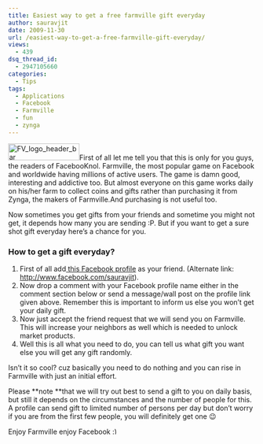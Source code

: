 ```yaml
---
title: Easiest way to get a free farmville gift everyday
author: sauravjit
date: 2009-11-30
url: /easiest-way-to-get-a-free-farmville-gift-everyday/
views:
  - 439
dsq_thread_id:
  - 2947105660
categories:
  - Tips
tags:
  - Applications
  - Facebook
  - Farmville
  - fun
  - zynga
---
```

<p style="text-align: left">
  <img class="size-full  aligncenter wp-image-54229" src="http://cdn.devilsworkshop.org/files/2009/11/FV_logo_header_bar.png" alt="FV_logo_header_bar" width="145" height="34" />First of all let me tell you that this is only for you guys, the readers of FacebooKnol. Farmville, the most popular game on Facebook and worldwide having millions of active users. The game is damn good, interesting and addictive too. But almost everyone on this game works daily on his/her farm to collect coins and gifts rather than purchasing it from Zynga, the makers of Farmville.And purchasing is not useful too.
</p>

Now sometimes you get gifts from your friends and sometime you might not get, it depends how many you are sending :P. But if you want to get a sure shot gift everyday here&#8217;s a chance for you.

### **How to get a gift everyday?**

  1. First of all add<a href="http://www.facebook.com/sauravjit" onclick="_gaq.push(['_trackEvent', 'outbound-article', 'http://www.facebook.com/sauravjit', ' this Facebook profile']);" > this Facebook profile</a> as your friend. (Alternate link: <a href="http://www.facebook.com/sauravjit" onclick="_gaq.push(['_trackEvent', 'outbound-article', 'http://www.facebook.com/sauravjit', 'http://www.facebook.com/sauravjit']);" >http://www.facebook.com/sauravjit</a>).
  2. Now drop a comment with your Facebook profile name either in the comment section below or send a message/wall post on the profile link given above. Remember this is important to inform us else you won&#8217;t get your daily gift.
  3. Now just accept the friend request that we will send you on Farmville. This will increase your neighbors as well which is needed to unlock market products.
  4. Well this is all what you need to do, you can tell us what gift you want else you will get any gift randomly.

Isn&#8217;t it so cool? cuz basically you need to do nothing and you can rise in Farmville with just an initial effort.

Please **note **that we will try out best to send a gift to you on daily basis, but still it depends on the circumstances and the number of people for this. A profile can send gift to limited number of persons per day but don&#8217;t worry if you are from the first few people, you will definitely get one 😉

Enjoy Farmville enjoy Facebook <img src="http://devilsworkshop.org/wp-includes/images/smilies/simple-smile.png" alt=":)" class="wp-smiley" style="height: 1em; max-height: 1em;" />

